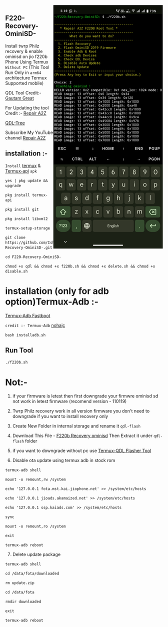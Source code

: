 <img align="right" src="f220b.jpg" width="350" alt="f220b recovery ominisd">


## F220-Recovery-OminiSD-
Install twrp Philz recovery & enable ominisd on  jio f220b Phone Using Termux ```Without PC```
(This Tool Run Only in ```arm64``` architecture Termux Supported mobile)

QDL Tool Credit:- [Gautam Great](https://github.com/GautamGreat)

For Updating the tool Credit :- [Repair A2Z](http://www.youtube.com/c/repaira2z)

[QDL-Tree](https://github.com/bmx666/qdl/tree/sparse)


Subscribe My YouTube channel 
[Repair A2Z](https://youtube.com/@repaira2z)

## installation :- 

```Install``` [termux](https://f-droid.org/repo/com.termux_118.apk) & [Termux-api](https://f-droid.org/repo/com.termux.api_51.apk) ```apk```
```console
yes | pkg update && upgrade
```
```console
pkg install termux-api
```
```console
pkg install git
```
```console
pkg install libxml2
```
```console
termux-setup-storage
```
```console
git clone https://github.com/Ishu43642/F220-Recovery-OminiSD-.git
```
```console
cd F220-Recovery-OminiSD-
```
```console
chmod +x qdl && chmod +x f220b.sh && chmod +x delete.sh && chmod +x disable.sh
```

# installation (only for adb option)Termux-Adb :-
[Termux-Adb Fastboot](https://github.com/nohajc/termux-adb) 

```credit :- Termux-Adb``` [nohajc](https://github.com/nohajc)

```console
bash installadb.sh
```

## Run Tool
```console
./f220b.sh
```


# Not:-
1. if your firmware is letest then first downgrade your firmwre ominisd sd not work in letest firmware (recomend version - 110119)

2. Twrp Philz recovery work in all version firmware you don't need to downgrade if you want to install recovery only

3. Create New Folder in internal storage and rename it ```qdl-flash```

4. Download This File - [F220b Recovery ominisd](https://mega.nz/file/IH4DVbgS#oBIvzIWCNPMwtRoScUed6HLp3-douTxpt1b4IicY2Xk) Then Extract it under ```qdl-flash``` folder

5. if you want to downgrade without pc use [Termux-QDL Flasher Tool](https://github.com/Ishu43642/QDL-Flasher)


6. Disable ota update using termux adb in stock rom 
```console
termux-adb shell
```
```console
mount -o remount,rw /system
```
```console
echo '127.0.0.1 fota.mst.kai.jiophone.net' >> /system/etc/hosts
```
```console
echo '127.0.0.1 jioads.akamaized.net' >> /system/etc/hosts
```
```console
echo '127.0.0.1 ssp.kaiads.com' >> /system/etc/hosts
```
```console
sync
```
```console
mount -o remount,ro /system
```
```console
exit
```
```console
termux-adb reboot
```

7. Delete update package 

```console
termux-adb shell
```
```console
cd /data/fota/downloaded
```
```console
rm update.zip
```
```console
cd /data/fota
```
```console
rmdir downloaded
```
```console
exit
```
```console
termux-adb reboot
```